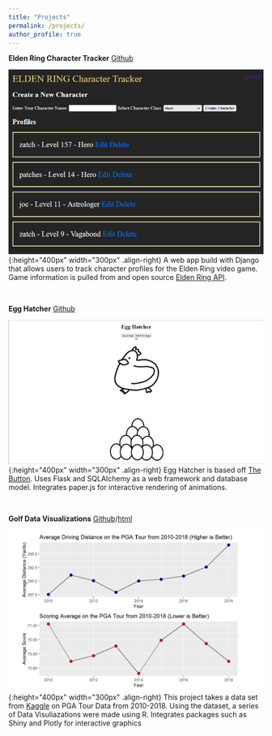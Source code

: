 ```yaml
---
title: "Projects"
permalink: /projects/
author_profile: true
---
```


**Elden Ring Character Tracker**
[Github](https://github.com/zatchliu/eldenring-tracker)

![egg](/assets/images/eldenringtracker_screenshot.png "title"){:height="400px" width="300px" .align-right}
A web app build with Django that allows users to track character profiles for the Elden Ring video game. Game information is pulled from and open source [Elden Ring API](https://eldenring.fanapis.com/).

<br>

**Egg Hatcher**
[Github](https://github.com/zatchliu/Egg_Hatcher)

![egg](/assets/images/egg_hatcher_clip_.gif "title"){:height="400px" width="300px" .align-right}
Egg Hatcher is based off [The Button](https://en.wikipedia.org/wiki/The_Button_(Reddit)). Uses Flask and SQLAlchemy as a web framework and database model. Integrates paper.js for interactive rendering of animations.

<br>

**Golf Data Visualizations**
[Github](https://github.com/zatchliu/GolfDataVis)/[html](/assets/images/golfDataVis.html)

![vis](/assets/images/vis_screen.jpg "title"){:height="400px" width="300px" .align-right}
This project takes a data set from [Kaggle](https://www.kaggle.com/datasets/jmpark746/pga-tour-data-2010-2018) on PGA Tour Data from 2010-2018. Using the dataset, a series of Data Visuliazations were made using R. Integrates packages such as Shiny and Plotly for interactive graphics

